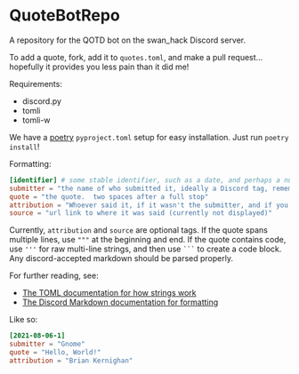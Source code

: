 # QuoteBotRepo

A repository for the QOTD bot on the swan_hack Discord server.

To add a quote, fork, add it to `quotes.toml`, and make a pull request... hopefully it provides you less pain than it did me!

Requirements:
- discord.py
- tomli
- tomli-w

We have a [poetry](https://python-poetry.org/) `pyproject.toml` setup for easy installation. Just run `poetry install`!

Formatting:

```toml
[identifier] # some stable identifier, such as a date, and perhaps a number to prevent duplicates
submitter = "the name of who submitted it, ideally a Discord tag, remember the case!"
quote = "the quote.  two spaces after a full stop"
attribution = "Whoever said it, if it wasn't the submitter, and if you know"
source = "url link to where it was said (currently not displayed)"
```

Currently, `attribution` and `source` are optional tags. If the quote spans multiple lines, use `"""` at the beginning and end. If the quote contains code, use `'''` for raw multi-line strings, and then use ` ``` ` to create a code block. Any discord-accepted markdown should be parsed properly.

For further reading, see:
- [The TOML documentation for how strings work](https://toml.io/en/)
- [The Discord Markdown documentation for formatting](https://support.discord.com/hc/en-us/articles/210298617-Markdown-Text-101)

Like so:

```toml
[2021-08-06-1]
submitter = "Gnome"
quote = "Hello, World!"
attribution = "Brian Kernighan"
```